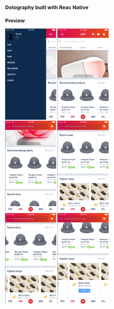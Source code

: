 ### Dotography built with Reac Native

### Preview
<div style="display:inline">
<img src="https://github.com/Eagle19243/Dotography-React-Native/blob/master/screenshot/Simulator%20Screen%20Shot%2008%20May%202017%2019.05.18.png" width="33%">
<img src="https://github.com/Eagle19243/Dotography-React-Native/blob/master/screenshot/Simulator%20Screen%20Shot%2008%20May%202017%2019.02.14.png" width="33%">
<img src="https://github.com/Eagle19243/Dotography-React-Native/blob/master/screenshot/Simulator%20Screen%20Shot%2008%20May%202017%2019.03.19.png" width="33%">
</div>
<div style="display:inline">
<img src="https://github.com/Eagle19243/Dotography-React-Native/blob/master/screenshot/Simulator%20Screen%20Shot%2008%20May%202017%2019.03.38.png" width="33%">
<img src="https://github.com/Eagle19243/Dotography-React-Native/blob/master/screenshot/Simulator%20Screen%20Shot%2008%20May%202017%2019.03.47.png" width="33%">
<img src="https://github.com/Eagle19243/Dotography-React-Native/blob/master/screenshot/Simulator%20Screen%20Shot%2008%20May%202017%2019.05.08.png" width="33%">
</div>
